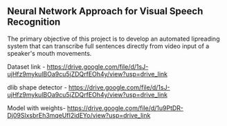 ## Neural Network Approach for Visual Speech Recognition

The primary objective of this project is to develop an automated lipreading system that can transcribe full sentences directly from video input of a speaker's mouth movements.



Dataset link - https://drive.google.com/file/d/1sJ-ujHfz9mykulBOa9cu5jZDQrfEOh4y/view?usp=drive_link

dlib shape detector - https://drive.google.com/file/d/1sJ-ujHfz9mykulBOa9cu5jZDQrfEOh4y/view?usp=drive_link

Model with weights- https://drive.google.com/file/d/1u9PtDR-Dj09SlxsbrEh3mqeUfI2idEYo/view?usp=drive_link
